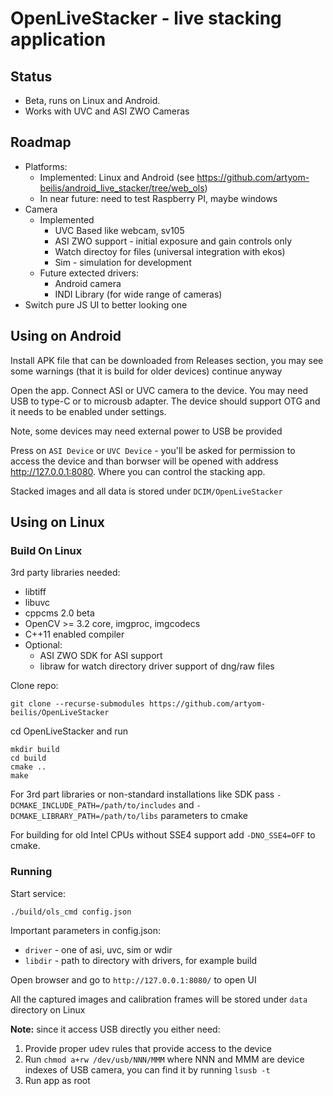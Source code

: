 # OpenLiveStacker - live stacking application

## Status

- Beta, runs on Linux and Android.
- Works with UVC and ASI ZWO Cameras

## Roadmap

- Platforms:
    - Implemented: Linux and  Android (see <https://github.com/artyom-beilis/android_live_stacker/tree/web_ols>)
    - In near future: need to test Raspberry PI, maybe windows
- Camera
    - Implemented
        - UVC Based like webcam, sv105
        - ASI ZWO support - initial exposure and gain controls only
        - Watch directoy for files (universal integration with ekos)
        - Sim - simulation for development
    - Future extected drivers:
        - Android camera
        - INDI Library (for wide range of cameras)
- Switch pure JS UI to better looking one

## Using on Android

Install APK file that can be downloaded from Releases section, you may see some warnings (that it is build for older devices) continue anyway

Open the app. Connect ASI or UVC camera to the device. You may need USB to type-C or to microusb adapter. The device should support OTG and it needs to be enabled under settings.

Note, some devices may need external power to USB be provided

Press on `ASI Device` or `UVC Device` - you'll be asked for permission to access the device and than borwser will be opened with address <http://127.0.0.1:8080>. Where you can control the stacking app.

Stacked images and all data is stored under `DCIM/OpenLiveStacker` 

## Using on Linux

### Build On Linux

3rd party libraries needed:

- libtiff
- libuvc 
- cppcms 2.0 beta
- OpenCV >= 3.2 core, imgproc, imgcodecs
- C++11 enabled compiler
- Optional:
    - ASI ZWO SDK for ASI support
    - libraw for watch directory driver support of dng/raw files

Clone repo:

    git clone --recurse-submodules https://github.com/artyom-beilis/OpenLiveStacker

cd OpenLiveStacker and run

    mkdir build
    cd build
    cmake ..
    make
    
For 3rd part libraries or non-standard installations like SDK pass `-DCMAKE_INCLUDE_PATH=/path/to/includes` and `-DCMAKE_LIBRARY_PATH=/path/to/libs` parameters to cmake

For building for old Intel CPUs without SSE4 support add `-DNO_SSE4=OFF` to cmake.

### Running

Start service:

    ./build/ols_cmd config.json

Important parameters in config.json:

- `driver` - one of asi, uvc, sim or wdir 
- `libdir` - path to directory with drivers, for example build

Open browser and go to `http://127.0.0.1:8080/` to open UI

All the captured images and calibration frames will be stored under `data` directory on Linux

**Note:** since it access USB directly you either need:

1. Provide proper udev rules that provide access to the device
2. Run `chmod a+rw /dev/usb/NNN/MMM` where NNN and MMM are device indexes of USB camera, you can find it by running `lsusb -t`
3. Run app as root


